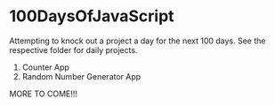 # 100DaysOfJavaScript

Attempting to knock out a project a day for the next 100 days. See the respective folder for daily projects.

1. Counter App
2. Random Number Generator App










MORE TO COME!!!
